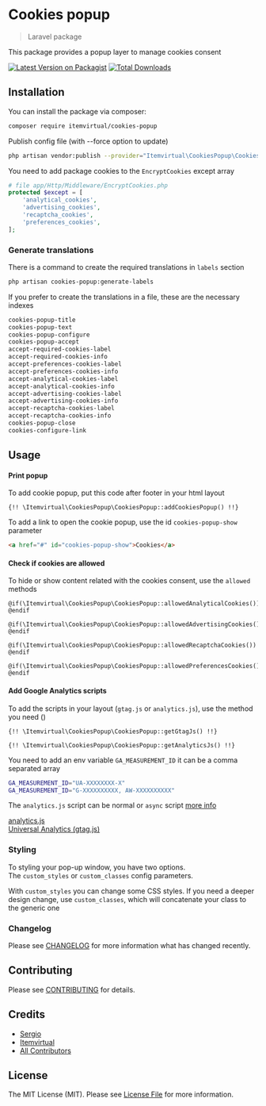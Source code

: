 # Cookies popup 
> Laravel package

This package provides a popup layer to manage cookies consent

[![Latest Version on Packagist](https://img.shields.io/packagist/v/itemvirtual/cookies-popup.svg?style=flat-square)](https://packagist.org/packages/itemvirtual/cookies-popup)
[![Total Downloads](https://img.shields.io/packagist/dt/itemvirtual/cookies-popup.svg?style=flat-square)](https://packagist.org/packages/itemvirtual/cookies-popup)


## Installation

You can install the package via composer:

```bash
composer require itemvirtual/cookies-popup
```

Publish config file (with --force option to update)
```bash
php artisan vendor:publish --provider="Itemvirtual\CookiesPopup\CookiesPopupServiceProvider" --tag=config
```

You need to add package cookies to the `EncryptCookies` except array
```php
# file app/Http/Middleware/EncryptCookies.php
protected $except = [
    'analytical_cookies',
    'advertising_cookies',
    'recaptcha_cookies',
    'preferences_cookies',
];
```

### Generate translations

There is a command to create the required translations in `labels` section
```bash
php artisan cookies-popup:generate-labels
```

If you prefer to create the translations in a file, these are the necessary indexes
```bash
cookies-popup-title
cookies-popup-text
cookies-popup-configure
cookies-popup-accept
accept-required-cookies-label
accept-required-cookies-info
accept-preferences-cookies-label
accept-preferences-cookies-info
accept-analytical-cookies-label
accept-analytical-cookies-info
accept-advertising-cookies-label
accept-advertising-cookies-info
accept-recaptcha-cookies-label
accept-recaptcha-cookies-info
cookies-popup-close
cookies-configure-link
```

## Usage

#### Print popup

To add cookie popup, put this code after footer in your html layout
```
{!! \Itemvirtual\CookiesPopup\CookiesPopup::addCookiesPopup() !!}
```
To add a link to open the cookie popup, use the id `cookies-popup-show` parameter
```html
<a href="#" id="cookies-popup-show">Cookies</a>
```


#### Check if cookies are allowed

To hide or show content related with the cookies consent, use the `allowed` methods
```
@if(\Itemvirtual\CookiesPopup\CookiesPopup::allowedAnalyticalCookies())
@endif
```
```
@if(\Itemvirtual\CookiesPopup\CookiesPopup::allowedAdvertisingCookies())
@endif
```
```
@if(\Itemvirtual\CookiesPopup\CookiesPopup::allowedRecaptchaCookies())
@endif
```
```
@if(\Itemvirtual\CookiesPopup\CookiesPopup::allowedPreferencesCookies())
@endif
```

#### Add Google Analytics scripts

To add the scripts in your layout (`gtag.js` or `analytics.js`), use the method you need ()
```
{!! \Itemvirtual\CookiesPopup\CookiesPopup::getGtagJs() !!}
```
```
{!! \Itemvirtual\CookiesPopup\CookiesPopup::getAnalyticsJs() !!}
```

You need to add an env variable `GA_MEASUREMENT_ID` it can be a comma separated array
```bash
GA_MEASUREMENT_ID="UA-XXXXXXXX-X"
GA_MEASUREMENT_ID="G-XXXXXXXXXX, AW-XXXXXXXXXX"
```

The `analytics.js` script can be normal or `async` script [more info](https://developers.google.com/analytics/devguides/collection/analyticsjs#alternative_async_tag)  

[analytics.js](https://developers.google.com/analytics/devguides/collection/analyticsjs)  
[Universal Analytics (gtag.js)](https://developers.google.com/analytics/devguides/collection/gtagjs)


### Styling

To styling your pop-up window, you have two options.  
The `custom_styles` or `custom_classes` config parameters.  

With `custom_styles` you can change some CSS styles. If you need a deeper design change,
use `custom_classes`, which will concatenate your class to the generic one

### Changelog

Please see [CHANGELOG](CHANGELOG.md) for more information what has changed recently.

## Contributing

Please see [CONTRIBUTING](CONTRIBUTING.md) for details.

## Credits

-   [Sergio](https://github.com/sergio-item)
-   [Itemvirtual](https://github.com/itemvirtual)
-   [All Contributors](../../contributors)

## License

The MIT License (MIT). Please see [License File](LICENSE.md) for more information.
